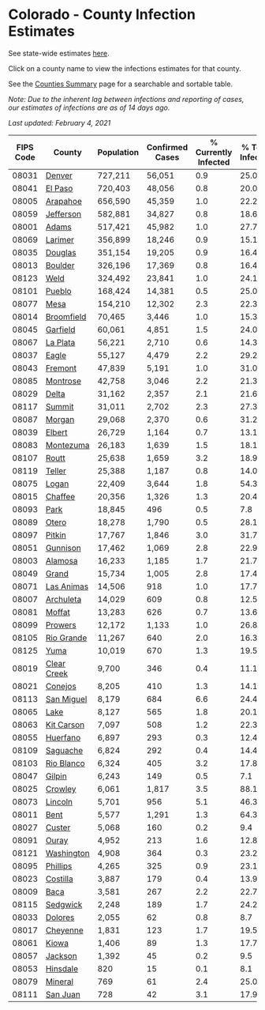 # Colorado - County Infection Estimates

See state-wide estimates [here](/infections/us-co).

Click on a county name to view the infections estimates for that county.

See the [Counties Summary](/infections/summary-counties) page for a searchable and sortable table.

*Note: Due to the inherent lag between infections and reporting of cases, our estimates of infections are as of 14 days ago.*

*Last updated: February 4, 2021*

|   FIPS Code |                     County |   Population |   Confirmed Cases |   % Currently Infected |   % Total Infected |
|-------------|----------------------------|--------------|-------------------|------------------------|--------------------|
|       08031 |           [Denver](denver) |      727,211 |            56,051 |                    0.9 |               25.0 |
|       08041 |         [El Paso](el-paso) |      720,403 |            48,056 |                    0.8 |               20.0 |
|       08005 |       [Arapahoe](arapahoe) |      656,590 |            45,359 |                    1.0 |               22.2 |
|       08059 |     [Jefferson](jefferson) |      582,881 |            34,827 |                    0.8 |               18.6 |
|       08001 |             [Adams](adams) |      517,421 |            45,982 |                    1.0 |               27.7 |
|       08069 |         [Larimer](larimer) |      356,899 |            18,246 |                    0.9 |               15.1 |
|       08035 |         [Douglas](douglas) |      351,154 |            19,205 |                    0.9 |               16.4 |
|       08013 |         [Boulder](boulder) |      326,196 |            17,369 |                    0.8 |               16.4 |
|       08123 |               [Weld](weld) |      324,492 |            23,841 |                    1.0 |               24.1 |
|       08101 |           [Pueblo](pueblo) |      168,424 |            14,381 |                    0.5 |               25.0 |
|       08077 |               [Mesa](mesa) |      154,210 |            12,302 |                    2.3 |               22.3 |
|       08014 |   [Broomfield](broomfield) |       70,465 |             3,446 |                    1.0 |               15.3 |
|       08045 |       [Garfield](garfield) |       60,061 |             4,851 |                    1.5 |               24.0 |
|       08067 |       [La Plata](la-plata) |       56,221 |             2,710 |                    0.6 |               14.3 |
|       08037 |             [Eagle](eagle) |       55,127 |             4,479 |                    2.2 |               29.2 |
|       08043 |         [Fremont](fremont) |       47,839 |             5,191 |                    1.0 |               31.0 |
|       08085 |       [Montrose](montrose) |       42,758 |             3,046 |                    2.2 |               21.3 |
|       08029 |             [Delta](delta) |       31,162 |             2,357 |                    2.1 |               21.6 |
|       08117 |           [Summit](summit) |       31,011 |             2,702 |                    2.3 |               27.3 |
|       08087 |           [Morgan](morgan) |       29,068 |             2,370 |                    0.6 |               31.2 |
|       08039 |           [Elbert](elbert) |       26,729 |             1,164 |                    0.7 |               13.1 |
|       08083 |     [Montezuma](montezuma) |       26,183 |             1,639 |                    1.5 |               18.1 |
|       08107 |             [Routt](routt) |       25,638 |             1,659 |                    3.2 |               18.9 |
|       08119 |           [Teller](teller) |       25,388 |             1,187 |                    0.8 |               14.0 |
|       08075 |             [Logan](logan) |       22,409 |             3,644 |                    1.8 |               54.3 |
|       08015 |         [Chaffee](chaffee) |       20,356 |             1,326 |                    1.3 |               20.4 |
|       08093 |               [Park](park) |       18,845 |               496 |                    0.5 |                7.8 |
|       08089 |             [Otero](otero) |       18,278 |             1,790 |                    0.5 |               28.1 |
|       08097 |           [Pitkin](pitkin) |       17,767 |             1,846 |                    3.0 |               31.7 |
|       08051 |       [Gunnison](gunnison) |       17,462 |             1,069 |                    2.8 |               22.9 |
|       08003 |         [Alamosa](alamosa) |       16,233 |             1,185 |                    1.7 |               21.7 |
|       08049 |             [Grand](grand) |       15,734 |             1,005 |                    2.8 |               17.4 |
|       08071 |   [Las Animas](las-animas) |       14,506 |               918 |                    1.0 |               17.7 |
|       08007 |     [Archuleta](archuleta) |       14,029 |               609 |                    0.8 |               12.5 |
|       08081 |           [Moffat](moffat) |       13,283 |               626 |                    0.7 |               13.6 |
|       08099 |         [Prowers](prowers) |       12,172 |             1,133 |                    1.0 |               26.8 |
|       08105 |   [Rio Grande](rio-grande) |       11,267 |               640 |                    2.0 |               16.3 |
|       08125 |               [Yuma](yuma) |       10,019 |               670 |                    1.3 |               19.5 |
|       08019 | [Clear Creek](clear-creek) |        9,700 |               346 |                    0.4 |               11.1 |
|       08021 |         [Conejos](conejos) |        8,205 |               410 |                    1.3 |               14.1 |
|       08113 |   [San Miguel](san-miguel) |        8,179 |               684 |                    6.6 |               24.4 |
|       08065 |               [Lake](lake) |        8,127 |               565 |                    1.8 |               20.1 |
|       08063 |   [Kit Carson](kit-carson) |        7,097 |               508 |                    1.2 |               22.3 |
|       08055 |       [Huerfano](huerfano) |        6,897 |               293 |                    0.3 |               12.4 |
|       08109 |       [Saguache](saguache) |        6,824 |               292 |                    0.4 |               14.4 |
|       08103 |   [Rio Blanco](rio-blanco) |        6,324 |               405 |                    3.2 |               17.8 |
|       08047 |           [Gilpin](gilpin) |        6,243 |               149 |                    0.5 |                7.1 |
|       08025 |         [Crowley](crowley) |        6,061 |             1,817 |                    3.5 |               88.1 |
|       08073 |         [Lincoln](lincoln) |        5,701 |               956 |                    5.1 |               46.3 |
|       08011 |               [Bent](bent) |        5,577 |             1,291 |                    1.3 |               64.3 |
|       08027 |           [Custer](custer) |        5,068 |               160 |                    0.2 |                9.4 |
|       08091 |             [Ouray](ouray) |        4,952 |               213 |                    1.6 |               12.8 |
|       08121 |   [Washington](washington) |        4,908 |               364 |                    0.3 |               23.2 |
|       08095 |       [Phillips](phillips) |        4,265 |               325 |                    0.9 |               23.1 |
|       08023 |       [Costilla](costilla) |        3,887 |               179 |                    0.4 |               13.9 |
|       08009 |               [Baca](baca) |        3,581 |               267 |                    2.2 |               22.7 |
|       08115 |       [Sedgwick](sedgwick) |        2,248 |               189 |                    1.7 |               24.2 |
|       08033 |         [Dolores](dolores) |        2,055 |                62 |                    0.8 |                8.7 |
|       08017 |       [Cheyenne](cheyenne) |        1,831 |               123 |                    1.7 |               19.5 |
|       08061 |             [Kiowa](kiowa) |        1,406 |                89 |                    1.3 |               17.7 |
|       08057 |         [Jackson](jackson) |        1,392 |                45 |                    0.2 |                9.5 |
|       08053 |       [Hinsdale](hinsdale) |          820 |                15 |                    0.1 |                8.1 |
|       08079 |         [Mineral](mineral) |          769 |                61 |                    2.4 |               25.0 |
|       08111 |       [San Juan](san-juan) |          728 |                42 |                    3.1 |               17.9 |